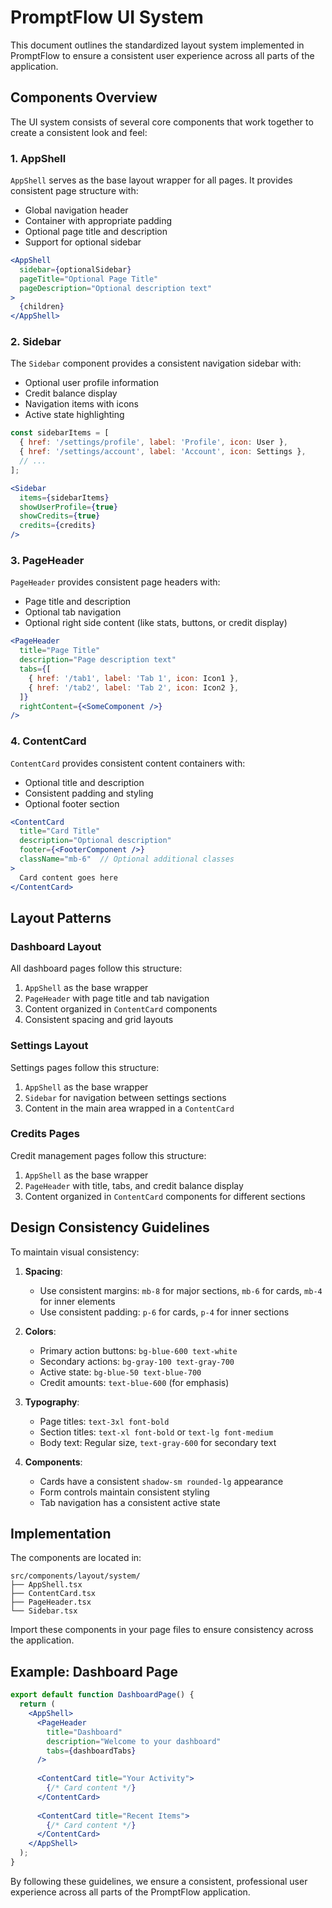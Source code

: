 # PromptFlow UI System

This document outlines the standardized layout system implemented in PromptFlow to ensure a consistent user experience across all parts of the application.

## Components Overview

The UI system consists of several core components that work together to create a consistent look and feel:

### 1. AppShell

`AppShell` serves as the base layout wrapper for all pages. It provides consistent page structure with:

- Global navigation header
- Container with appropriate padding
- Optional page title and description
- Support for optional sidebar

```jsx
<AppShell
  sidebar={optionalSidebar}
  pageTitle="Optional Page Title"
  pageDescription="Optional description text"
>
  {children}
</AppShell>
```

### 2. Sidebar

The `Sidebar` component provides a consistent navigation sidebar with:

- Optional user profile information
- Credit balance display
- Navigation items with icons
- Active state highlighting

```jsx
const sidebarItems = [
  { href: '/settings/profile', label: 'Profile', icon: User },
  { href: '/settings/account', label: 'Account', icon: Settings },
  // ...
];

<Sidebar
  items={sidebarItems}
  showUserProfile={true}
  showCredits={true}
  credits={credits}
/>
```

### 3. PageHeader

`PageHeader` provides consistent page headers with:

- Page title and description
- Optional tab navigation
- Optional right side content (like stats, buttons, or credit display)

```jsx
<PageHeader
  title="Page Title"
  description="Page description text"
  tabs={[
    { href: '/tab1', label: 'Tab 1', icon: Icon1 },
    { href: '/tab2', label: 'Tab 2', icon: Icon2 },
  ]}
  rightContent={<SomeComponent />}
/>
```

### 4. ContentCard

`ContentCard` provides consistent content containers with:

- Optional title and description
- Consistent padding and styling
- Optional footer section

```jsx
<ContentCard
  title="Card Title"
  description="Optional description"
  footer={<FooterComponent />}
  className="mb-6"  // Optional additional classes
>
  Card content goes here
</ContentCard>
```

## Layout Patterns

### Dashboard Layout

All dashboard pages follow this structure:

1. `AppShell` as the base wrapper
2. `PageHeader` with page title and tab navigation
3. Content organized in `ContentCard` components
4. Consistent spacing and grid layouts

### Settings Layout

Settings pages follow this structure:

1. `AppShell` as the base wrapper
2. `Sidebar` for navigation between settings sections
3. Content in the main area wrapped in a `ContentCard`

### Credits Pages

Credit management pages follow this structure:

1. `AppShell` as the base wrapper
2. `PageHeader` with title, tabs, and credit balance display
3. Content organized in `ContentCard` components for different sections

## Design Consistency Guidelines

To maintain visual consistency:

1. **Spacing**:
   - Use consistent margins: `mb-8` for major sections, `mb-6` for cards, `mb-4` for inner elements
   - Use consistent padding: `p-6` for cards, `p-4` for inner sections

2. **Colors**:
   - Primary action buttons: `bg-blue-600 text-white`
   - Secondary actions: `bg-gray-100 text-gray-700`
   - Active state: `bg-blue-50 text-blue-700`
   - Credit amounts: `text-blue-600` (for emphasis)

3. **Typography**:
   - Page titles: `text-3xl font-bold`
   - Section titles: `text-xl font-bold` or `text-lg font-medium`
   - Body text: Regular size, `text-gray-600` for secondary text

4. **Components**:
   - Cards have a consistent `shadow-sm rounded-lg` appearance
   - Form controls maintain consistent styling
   - Tab navigation has a consistent active state

## Implementation

The components are located in:

```
src/components/layout/system/
├── AppShell.tsx
├── ContentCard.tsx
├── PageHeader.tsx
└── Sidebar.tsx
```

Import these components in your page files to ensure consistency across the application.

## Example: Dashboard Page

```jsx
export default function DashboardPage() {
  return (
    <AppShell>
      <PageHeader 
        title="Dashboard"
        description="Welcome to your dashboard"
        tabs={dashboardTabs}
      />
      
      <ContentCard title="Your Activity">
        {/* Card content */}
      </ContentCard>
      
      <ContentCard title="Recent Items">
        {/* Card content */}
      </ContentCard>
    </AppShell>
  );
}
```

By following these guidelines, we ensure a consistent, professional user experience across all parts of the PromptFlow application.
